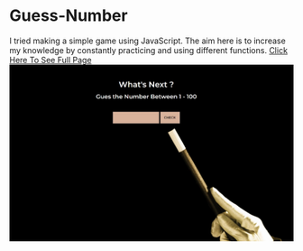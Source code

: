 # Guess-Number

I tried making a simple game using JavaScript. The aim here is to increase my knowledge by constantly practicing and using different functions.
[Click Here To See Full Page](https://muazv.github.io/Guess-Number/)
![](https://github.com/MuazV/Guess-Number/blob/master/images/Preview.jpg)

